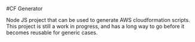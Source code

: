#CF Generator

Node JS project that can be used to generate AWS cloudformation scripts. This project is still a work in progress, and has a long way to go before it becomes reusable for generic cases.
